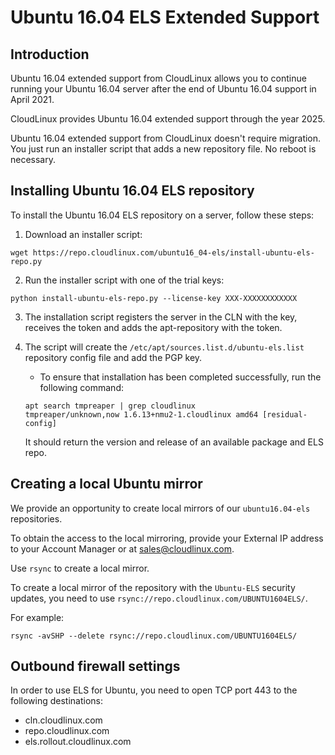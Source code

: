 # Ubuntu 16.04 ELS Extended Support

## Introduction

Ubuntu 16.04 extended support from CloudLinux allows you to continue running your Ubuntu 16.04 server after the end of Ubuntu 16.04 support in April 2021.

CloudLinux provides Ubuntu 16.04 extended support through the year 2025.

Ubuntu 16.04 extended support from CloudLinux doesn't require migration. You just run an installer script that adds a new repository file. No reboot is necessary.


## Installing Ubuntu 16.04 ELS repository

To install the Ubuntu 16.04 ELS repository on a server, follow these steps:

1. Download an installer script:

```
wget https://repo.cloudlinux.com/ubuntu16_04-els/install-ubuntu-els-repo.py
```

2. Run the installer script with one of the trial keys:

```
python install-ubuntu-els-repo.py --license-key XXX-XXXXXXXXXXXX
```

3. The installation script registers the server in the CLN with the key, receives the token and adds the apt-repository with the  token.
4. The script will create the `/etc/apt/sources.list.d/ubuntu-els.list` repository config file and add the PGP key.

   * To ensure that installation has been completed successfully, run the following command:

    ```
    apt search tmpreaper | grep cloudlinux
    tmpreaper/unknown,now 1.6.13+nmu2-1.cloudlinux amd64 [residual-config]
    ```
    It should return the version and release of an available package and ELS repo.


## Creating a local Ubuntu mirror

We provide an opportunity to create local mirrors of our `ubuntu16.04-els` repositories.

To obtain the access to the local mirroring, provide your External IP address to your Account Manager or at [sales@cloudlinux.com](mailto:sales@cloudlinux.com).

Use `rsync` to create a local mirror.

To create a local mirror of the repository with the `Ubuntu-ELS` security updates, you need to use `rsync://repo.cloudlinux.com/UBUNTU1604ELS/`.

For example:

```
rsync -avSHP --delete rsync://repo.cloudlinux.com/UBUNTU1604ELS/
```

## Outbound firewall settings


In order to use ELS for Ubuntu, you need to open TCP port 443 to the following destinations:

* cln.cloudlinux.com
* repo.cloudlinux.com
* els.rollout.cloudlinux.com
